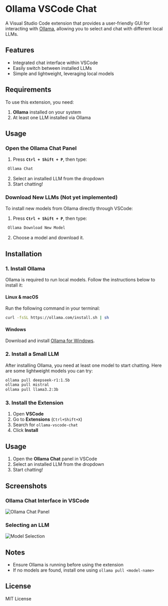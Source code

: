 # Ollama VSCode Chat

A Visual Studio Code extension that provides a user-friendly GUI for interacting with [Ollama](https://ollama.com), allowing you to select and chat with different local LLMs.

## Features

- Integrated chat interface within VSCode
- Easily switch between installed LLMs
- Simple and lightweight, leveraging local models

## Requirements

To use this extension, you need:

1. **Ollama** installed on your system  
2. At least one LLM installed via Ollama  

## **Usage**  

### **Open the Ollama Chat Panel**  
1. Press **`Ctrl + Shift + P`**, then type:  

```sh
 Ollama Chat
```

2. Select an installed LLM from the dropdown  
3. Start chatting!  

### **Download New LLMs**  (Not yet implemented)
To install new models from Ollama directly through VSCode:  
1. Press **`Ctrl + Shift + P`**, then type:  

```sh
 Ollama Download New Model
```
2. Choose a model and download it. 

## Installation

### 1. Install Ollama

Ollama is required to run local models. Follow the instructions below to install it:

#### **Linux & macOS**
Run the following command in your terminal:

```sh
curl -fsSL https://ollama.com/install.sh | sh
```

#### **Windows**
Download and install [Ollama for Windows](https://ollama.com/download).

### 2. Install a Small LLM

After installing Ollama, you need at least one model to start chatting. Here are some lightweight models you can try:

```sh
ollama pull deepseek-r1:1.5b
ollama pull mistral
ollama pull llama3.2:3b
```

### 3. Install the Extension

1. Open **VSCode**  
2. Go to **Extensions** (`Ctrl+Shift+X`)  
3. Search for `ollama-vscode-chat`  
4. Click **Install**  

## Usage

1. Open the **Ollama Chat** panel in VSCode  
2. Select an installed LLM from the dropdown  
3. Start chatting!  

## Screenshots

### Ollama Chat Interface in VSCode
![Ollama Chat Panel](https://i.ibb.co/Kc9hXgSf/image.png)

### Selecting an LLM
![Model Selection](https://i.ibb.co/xSm7bjH9/image.png)

## Notes

- Ensure Ollama is running before using the extension  
- If no models are found, install one using `ollama pull <model-name>`  

## License

MIT License
